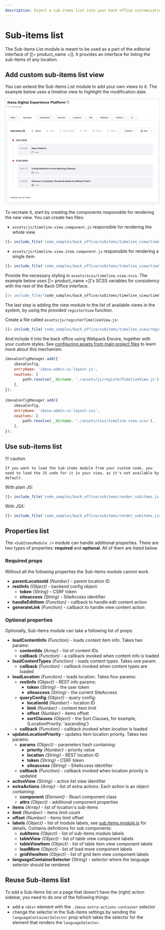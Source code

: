 ```yaml
---
description: Inject a sub-items list into your back office customizations or customize the view.
---
```


# Sub-items list

The Sub-items List module is meant to be used as a part of the editorial interface of [[= product_name =]].
It provides an interface for listing the sub-items of any location.

## Add custom sub-items list view

You can extend the Sub-items List module to add your own views to it.
The example below uses a timeline view to highlight the modification date.

![Sub-items List module using the new Timeline view](img/subitems/timeline_view.png "Sub-items List module using the new Timeline view")

To recreate it, start by creating the components responsible for rendering the new view.
You can create two files:

- `assets/js/timeline.view.component.js` responsible for rendering the whole view

``` js
[[= include_file('code_samples/back_office/subitems/timeline_view/timeline.view.component.js') =]]
```

- `assets/js/timeline.view.item.component.js` responsible for rendering a single item

``` js
[[= include_file('code_samples/back_office/subitems/timeline_view/timeline.view.item.component.js') =]]
```

Provide the necessary styling in `assets/scss/timeline.view.scss`. The example below uses [[= product_name =]]'s SCSS variables for consistency with the rest of the Back Office interface.

``` scss
[[= include_file('code_samples/back_office/subitems/timeline_view/timeline.view.scss') =]]
```

The last step is adding the view module to the list of available views in the system, by using the provided `registerView` function.

Create a file called `assets/js/registerTimelineView.js`:

``` js
[[= include_file('code_samples/back_office/subitems/timeline_view/registerTimelineView.js') =]]
```

And include it into the back office using Webpack Encore, together with your custom styles.
See [configuring assets from main project files](importing_assets_from_bundle.md#configuration-from-main-project-files) to learn more about this mechanism.

``` js
ibexaConfigManager.add({
    ibexaConfig,
    entryName: 'ibexa-admin-ui-layout-js',
    newItems: [
        path.resolve(__dirname, './assets/js/registerTimelineView.js')
    ],
});

ibexaConfigManager.add({
    ibexaConfig,
    entryName: 'ibexa-admin-ui-layout-css',
    newItems: [
        path.resolve(__dirname, './assets/scss/timeline.view.scss'),
    ],
});
```


## Use sub-items list

!!! caution

    If you want to load the Sub-items module from your custom code, you need to load the JS code for it in your view, as it's not available by default.

With plain JS:

``` js
[[= include_file('code_samples/back_office/subitems/render_subitems.js') =]]
```

With JSX:

``` jsx
[[= include_file('code_samples/back_office/subitems/render_subitems.jsx') =]]
```

## Properties list

The `<SubItemsModule />` module can handle additional properties.
There are two types of properties: **required** and **optional**.
All of them are listed below.

### Required props

Without all the following properties the Sub-items module cannot work.

- **parentLocationId** _{Number}_ - parent location ID
- **restInfo** _{Object}_ - backend config object:
    - **token** _{String}_ - CSRF token
    - **siteaccess** _{String}_ - SiteAccess identifier
- **handleEditItem** _{Function}_ - callback to handle edit content action
- **generateLink** _{Function}_ - callback to handle view content action

### Optional properties

Optionally, Sub-items module can take a following list of props:

- **loadContentInfo** _{Function}_ - loads content item info. Takes two params:
    - **contentIds** _{Array}_ - list of content IDs
    - **callback** _{Function}_ - a callback invoked when content info is loaded
- **loadContentTypes** _{Function}_ - loads content types. Takes one param:
    - **callback** _{Function}_ - callback invoked when content types are loaded
- **loadLocation** _{Function}_ - loads location. Takes four params:
    - **restInfo** _{Object}_ - REST info params:
        - **token** _{String}_ - the user token
        - **siteaccess** _{String}_ - the current SiteAccess
    - **queryConfig** _{Object}_ - query config:
        - **locationId** _{Number}_ - location ID
        - **limit** _{Number}_ - content item limit
        - **offset** _{Number}_ - items offset
        - **sortClauses** _{Object}_ - the Sort Clauses, for example, {LocationPriority: 'ascending'}
    - **callback** _{Function}_ - callback invoked when location is loaded
- **updateLocationPriority** - updates item location priority. Takes two params:
    - **params** _{Object}_ - parameters hash containing:
        - **priority** _{Number}_ - priority value
        - **location** _{String}_ - REST location ID
        - **token** _{String}_ - CSRF token
        - **siteaccess** _{String}_ - SiteAccess identifier
    - **callback** _{Function}_ - callback invoked when location priority is updated
- **activeView** _{String}_ - active list view identifier
- **extraActions** _{Array}_ - list of extra actions. Each action is an object containing:
    - **component** _{Element}_ - React component class
    - **attrs** _{Object}_ - additional component properties
- **items** _{Array}_ - list of location's sub-items
- **limit** _{Number}_ - items limit count
- **offset** _{Number}_ - items limit offset
- **labels** _{Object}_ - list of module labels, see [sub.items.module.js](https://github.com/ibexa/admin-ui/blob/main/src/bundle/ui-dev/src/modules/sub-items/sub.items.module.js) for details. Contains definitions for sub components:
    - **subItems** _{Object}_ - list of sub-items module labels
    - **tableView** _{Object}_ - list of table view component labels
    - **tableViewItem** _{Object}_ - list of table item view component labels
    - **loadMore** _{Object}_ - list of load more component labels
    - **gridViewItem** _{Object}_ - list of grid item view component labels
- **languageContainerSelector** _{String}_ - selector where the language selector should be rendered

## Reuse Sub-items list

To add a Sub-items list on a page that doesn't have the (right) action sidebar, you need to do one of the following things:

- add a `<div>` element with the `.ibexa-extra-actions-container` selector
- change the selector in the Sub-items settings by sending the `languageContainerSelector` prop which takes the selector for the element that renders the `languageSelector`.
